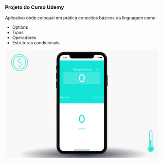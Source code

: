 ### Projeto do Curso Udemy

Aplicativo onde coloquei em prática conceitos básicos da linguagem como:

- Options
- Tipos
- Operadores
- Estruturas condicionais

![Imagem do app](/layout.png)
